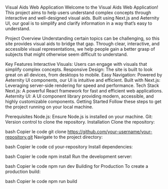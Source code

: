 Visual Aids Web Application
Welcome to the Visual Aids Web Application! This project aims to help users understand complex concepts through interactive and well-designed visual aids. Built using Next.js and Aeternity UI, our goal is to simplify and clarify information in a way that’s easy to understand.

Project Overview
Understanding certain topics can be challenging, so this site provides visual aids to bridge that gap. Through clear, interactive, and accessible visual representations, we help people gain a better grasp of subjects that might otherwise seem difficult to understand.

Key Features
Interactive Visuals: Users can engage with visuals that simplify complex concepts.
Responsive Design: The site is built to look great on all devices, from desktops to mobile.
Easy Navigation: Powered by Aeternity UI components, our UI is intuitive and efficient.
Built with Next.js: Leveraging server-side rendering for speed and performance.
Tech Stack
Next.js: A powerful React framework for fast and efficient web applications.
Aeternity UI: A UI component library providing modern, accessible, and highly customizable components.
Getting Started
Follow these steps to get the project running on your local machine.

Prerequisites
Node.js: Ensure Node.js is installed on your machine.
Git: Version control to clone the repository.
Installation
Clone the repository:

bash
Copier le code
git clone https://github.com/your-username/your-repository.git
Navigate to the project directory:

bash
Copier le code
cd your-repository
Install dependencies:

bash
Copier le code
npm install
Run the development server:

bash
Copier le code
npm run dev
Building for Production
To create a production build:

bash
Copier le code
npm run build
